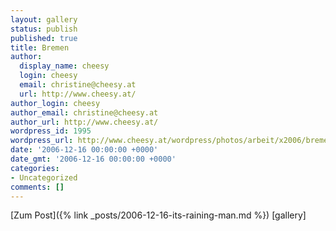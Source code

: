 ```yaml
---
layout: gallery
status: publish
published: true
title: Bremen
author:
  display_name: cheesy
  login: cheesy
  email: christine@cheesy.at
  url: http://www.cheesy.at/
author_login: cheesy
author_email: christine@cheesy.at
author_url: http://www.cheesy.at/
wordpress_id: 1995
wordpress_url: http://www.cheesy.at/wordpress/photos/arbeit/x2006/bremen/
date: '2006-12-16 00:00:00 +0000'
date_gmt: '2006-12-16 00:00:00 +0000'
categories:
- Uncategorized
comments: []
---
```


[Zum Post]({% link _posts/2006-12-16-its-raining-man.md %})
[gallery]<!--:-->
